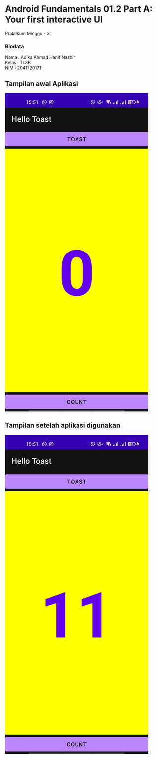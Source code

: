 # Android Fundamentals 01.2 Part A: Your first interactive UI

Praktikum Minggu - 3

### Biodata
  Nama  : Adika Ahmad Hanif Nazhir  
  Kelas : TI 3B  
  NIM   : 2041720171  

## Tampilan awal Aplikasi 

![Screenshot1](images/pictures01.jpg)

## Tampilan setelah aplikasi digunakan

![Screenshot2](images/pictures02.jpg)
